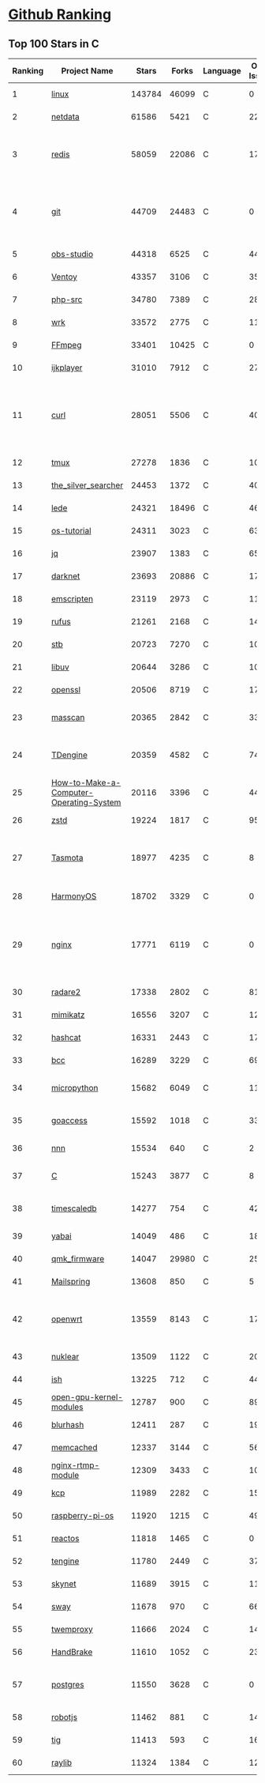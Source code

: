 [Github Ranking](../README.md)
==========

## Top 100 Stars in C

| Ranking | Project Name | Stars | Forks | Language | Open Issues | Description | Last Commit |
| ------- | ------------ | ----- | ----- | -------- | ----------- | ----------- | ----------- |
| 1 | [linux](https://github.com/torvalds/linux) | 143784 | 46099 | C | 0 | Linux kernel source tree | 2023-01-01T22:00:49Z |
| 2 | [netdata](https://github.com/netdata/netdata) | 61586 | 5421 | C | 221 | Real-time performance monitoring, done right! https://www.netdata.cloud | 2023-01-01T22:01:57Z |
| 3 | [redis](https://github.com/redis/redis) | 58059 | 22086 | C | 1771 | Redis is an in-memory database that persists on disk. The data model is key-value, but many different kind of values are supported: Strings, Lists, Sets, Sorted Sets, Hashes, Streams, HyperLogLogs, Bitmaps. | 2023-01-01T21:35:55Z |
| 4 | [git](https://github.com/git/git) | 44709 | 24483 | C | 0 | Git Source Code Mirror - This is a publish-only repository but pull requests can be turned into patches to the mailing list via GitGitGadget (https://gitgitgadget.github.io/). Please follow Documentation/SubmittingPatches procedure for any of your improvements. | 2022-12-31T02:16:56Z |
| 5 | [obs-studio](https://github.com/obsproject/obs-studio) | 44318 | 6525 | C | 448 | OBS Studio - Free and open source software for live streaming and screen recording | 2023-01-02T00:57:46Z |
| 6 | [Ventoy](https://github.com/ventoy/Ventoy) | 43357 | 3106 | C | 352 | A new bootable USB solution. | 2023-01-01T14:56:01Z |
| 7 | [php-src](https://github.com/php/php-src) | 34780 | 7389 | C | 287 | The PHP Interpreter | 2023-01-01T15:39:57Z |
| 8 | [wrk](https://github.com/wg/wrk) | 33572 | 2775 | C | 116 | Modern HTTP benchmarking tool | 2022-09-30T14:22:08Z |
| 9 | [FFmpeg](https://github.com/FFmpeg/FFmpeg) | 33401 | 10425 | C | 0 | Mirror of https://git.ffmpeg.org/ffmpeg.git | 2022-12-31T23:45:07Z |
| 10 | [ijkplayer](https://github.com/bilibili/ijkplayer) | 31010 | 7912 | C | 2734 | Android/iOS video player based on FFmpeg n3.4, with MediaCodec, VideoToolbox support. | 2022-12-23T14:16:42Z |
| 11 | [curl](https://github.com/curl/curl) | 28051 | 5506 | C | 40 | A command line tool and library for transferring data with URL syntax, supporting DICT, FILE, FTP, FTPS, GOPHER, GOPHERS, HTTP, HTTPS, IMAP, IMAPS, LDAP, LDAPS, MQTT, POP3, POP3S, RTMP, RTMPS, RTSP, SCP, SFTP, SMB, SMBS, SMTP, SMTPS, TELNET, TFTP, WS and WSS. libcurl offers a myriad of powerful features | 2023-01-01T23:29:57Z |
| 12 | [tmux](https://github.com/tmux/tmux) | 27278 | 1836 | C | 10 | tmux source code | 2022-12-07T12:30:40Z |
| 13 | [the_silver_searcher](https://github.com/ggreer/the_silver_searcher) | 24453 | 1372 | C | 407 | A code-searching tool similar to ack, but faster. | 2022-12-09T21:56:11Z |
| 14 | [lede](https://github.com/coolsnowwolf/lede) | 24321 | 18496 | C | 460 | Lean's LEDE source | 2023-01-01T08:44:49Z |
| 15 | [os-tutorial](https://github.com/cfenollosa/os-tutorial) | 24311 | 3023 | C | 63 | How to create an OS from scratch | 2022-12-04T15:13:22Z |
| 16 | [jq](https://github.com/stedolan/jq) | 23907 | 1383 | C | 656 | Command-line JSON processor | 2022-11-26T14:15:09Z |
| 17 | [darknet](https://github.com/pjreddie/darknet) | 23693 | 20886 | C | 1775 | Convolutional Neural Networks | 2022-11-04T13:27:54Z |
| 18 | [emscripten](https://github.com/emscripten-core/emscripten) | 23119 | 2973 | C | 1175 | Emscripten: An LLVM-to-WebAssembly Compiler | 2023-01-01T22:53:55Z |
| 19 | [rufus](https://github.com/pbatard/rufus) | 21261 | 2168 | C | 14 | The Reliable USB Formatting Utility | 2022-12-16T14:42:26Z |
| 20 | [stb](https://github.com/nothings/stb) | 20723 | 7270 | C | 104 | stb single-file public domain libraries for C/C++ | 2022-12-28T17:02:04Z |
| 21 | [libuv](https://github.com/libuv/libuv) | 20644 | 3286 | C | 105 | Cross-platform asynchronous I/O | 2022-12-23T11:24:26Z |
| 22 | [openssl](https://github.com/openssl/openssl) | 20506 | 8719 | C | 1784 | TLS/SSL and crypto library | 2023-01-01T21:57:46Z |
| 23 | [masscan](https://github.com/robertdavidgraham/masscan) | 20365 | 2842 | C | 335 | TCP port scanner, spews SYN packets asynchronously, scanning entire Internet in under 5 minutes. | 2022-12-05T07:38:41Z |
| 24 | [TDengine](https://github.com/taosdata/TDengine) | 20359 | 4582 | C | 749 | TDengine is an open source, high-performance, cloud native time-series database optimized for Internet of Things (IoT), Connected Cars, Industrial IoT and DevOps. | 2023-01-02T01:41:24Z |
| 25 | [How-to-Make-a-Computer-Operating-System](https://github.com/SamyPesse/How-to-Make-a-Computer-Operating-System) | 20116 | 3396 | C | 44 | How to Make a Computer Operating System in C++ | 2021-12-16T09:10:55Z |
| 26 | [zstd](https://github.com/facebook/zstd) | 19224 | 1817 | C | 95 | Zstandard - Fast real-time compression algorithm | 2022-12-29T02:18:46Z |
| 27 | [Tasmota](https://github.com/arendst/Tasmota) | 18977 | 4235 | C | 8 | Alternative firmware for ESP8266 with easy configuration using webUI, OTA updates, automation using timers or rules, expandability and entirely local control over MQTT, HTTP, Serial or KNX. Full documentation at | 2023-01-01T14:12:18Z |
| 28 | [HarmonyOS](https://github.com/Awesome-HarmonyOS/HarmonyOS) | 18702 | 3329 | C | 0 | A curated list of awesome things related to HarmonyOS. 华为鸿蒙操作系统。 | 2022-07-07T01:24:35Z |
| 29 | [nginx](https://github.com/nginx/nginx) | 17771 | 6119 | C | 0 | An official read-only mirror of http://hg.nginx.org/nginx/ which is updated hourly. Pull requests on GitHub cannot be accepted and will be automatically closed. The proper way to submit changes to nginx is via the nginx development mailing list, see http://nginx.org/en/docs/contributing_changes.html | 2022-12-23T16:01:46Z |
| 30 | [radare2](https://github.com/radareorg/radare2) | 17338 | 2802 | C | 818 | UNIX-like reverse engineering framework and command-line toolset | 2023-01-02T01:15:53Z |
| 31 | [mimikatz](https://github.com/gentilkiwi/mimikatz) | 16556 | 3207 | C | 122 | A little tool to play with Windows security | 2022-11-29T16:00:30Z |
| 32 | [hashcat](https://github.com/hashcat/hashcat) | 16331 | 2443 | C | 175 | World's fastest and most advanced password recovery utility | 2023-01-01T18:43:55Z |
| 33 | [bcc](https://github.com/iovisor/bcc) | 16289 | 3229 | C | 690 | BCC - Tools for BPF-based Linux IO analysis, networking, monitoring, and more | 2023-01-01T17:29:39Z |
| 34 | [micropython](https://github.com/micropython/micropython) | 15682 | 6049 | C | 1198 | MicroPython - a lean and efficient Python implementation for microcontrollers and constrained systems | 2022-12-31T23:54:53Z |
| 35 | [goaccess](https://github.com/allinurl/goaccess) | 15592 | 1018 | C | 336 | GoAccess is a real-time web log analyzer and interactive viewer that runs in a terminal in *nix systems or through your browser. | 2023-01-01T21:15:32Z |
| 36 | [nnn](https://github.com/jarun/nnn) | 15534 | 640 | C | 2 | n³ The unorthodox terminal file manager | 2023-01-01T16:16:23Z |
| 37 | [C](https://github.com/TheAlgorithms/C) | 15243 | 3877 | C | 8 | Collection of various algorithms in mathematics, machine learning, computer science, physics, etc implemented in C for educational purposes. | 2023-01-02T02:51:52Z |
| 38 | [timescaledb](https://github.com/timescale/timescaledb) | 14277 | 754 | C | 420 | An open-source time-series SQL database optimized for fast ingest and complex queries.  Packaged as a PostgreSQL extension. | 2022-12-28T19:05:59Z |
| 39 | [yabai](https://github.com/koekeishiya/yabai) | 14049 | 486 | C | 188 | A tiling window manager for macOS based on binary space partitioning | 2022-12-28T18:31:42Z |
| 40 | [qmk_firmware](https://github.com/qmk/qmk_firmware) | 14047 | 29980 | C | 259 | Open-source keyboard firmware for Atmel AVR and Arm USB families | 2023-01-01T21:55:10Z |
| 41 | [Mailspring](https://github.com/Foundry376/Mailspring) | 13608 | 850 | C | 5 | :love_letter: A beautiful, fast and fully open source mail client for Mac, Windows and Linux. | 2022-12-29T17:03:39Z |
| 42 | [openwrt](https://github.com/openwrt/openwrt) | 13559 | 8143 | C | 1727 | This repository is a mirror of https://git.openwrt.org/openwrt/openwrt.git It is for reference only and is not active for check-ins.  We will continue to accept Pull Requests here. They will be merged via staging trees then into openwrt.git. | 2023-01-02T02:48:25Z |
| 43 | [nuklear](https://github.com/vurtun/nuklear) | 13509 | 1122 | C | 207 | A single-header ANSI C gui library | 2020-01-03T21:36:41Z |
| 44 | [ish](https://github.com/ish-app/ish) | 13225 | 712 | C | 441 | Linux shell for iOS | 2022-12-28T18:11:36Z |
| 45 | [open-gpu-kernel-modules](https://github.com/NVIDIA/open-gpu-kernel-modules) | 12787 | 900 | C | 89 | NVIDIA Linux open GPU kernel module source | 2022-12-19T12:34:54Z |
| 46 | [blurhash](https://github.com/woltapp/blurhash) | 12411 | 287 | C | 19 | A very compact representation of a placeholder for an image. | 2022-12-01T11:59:47Z |
| 47 | [memcached](https://github.com/memcached/memcached) | 12337 | 3144 | C | 56 | memcached development tree | 2023-01-01T18:59:56Z |
| 48 | [nginx-rtmp-module](https://github.com/arut/nginx-rtmp-module) | 12309 | 3433 | C | 1011 | NGINX-based Media Streaming Server | 2022-06-21T08:56:37Z |
| 49 | [kcp](https://github.com/skywind3000/kcp) | 11989 | 2282 | C | 152 | :zap: KCP - A Fast and Reliable ARQ Protocol | 2022-12-04T05:02:42Z |
| 50 | [raspberry-pi-os](https://github.com/s-matyukevich/raspberry-pi-os) | 11920 | 1215 | C | 49 | Learning operating system development using Linux kernel and Raspberry Pi | 2022-02-16T17:29:18Z |
| 51 | [reactos](https://github.com/reactos/reactos) | 11818 | 1465 | C | 0 | A free Windows-compatible Operating System | 2023-01-02T02:27:39Z |
| 52 | [tengine](https://github.com/alibaba/tengine) | 11780 | 2449 | C | 372 | A distribution of Nginx with some advanced features | 2022-12-31T14:57:39Z |
| 53 | [skynet](https://github.com/cloudwu/skynet) | 11689 | 3915 | C | 11 | A lightweight online game framework | 2022-11-21T11:26:23Z |
| 54 | [sway](https://github.com/swaywm/sway) | 11678 | 970 | C | 664 | i3-compatible Wayland compositor | 2023-01-01T14:50:18Z |
| 55 | [twemproxy](https://github.com/twitter/twemproxy) | 11666 | 2024 | C | 144 | A fast, light-weight proxy for memcached and redis | 2022-12-23T09:06:58Z |
| 56 | [HandBrake](https://github.com/HandBrake/HandBrake) | 11610 | 1052 | C | 235 | HandBrake's main development repository  | 2023-01-01T16:15:56Z |
| 57 | [postgres](https://github.com/postgres/postgres) | 11550 | 3628 | C | 0 | Mirror of the official PostgreSQL GIT repository. Note that this is just a *mirror* - we don't work with pull requests on github. To contribute, please see https://wiki.postgresql.org/wiki/Submitting_a_Patch | 2023-01-01T19:16:21Z |
| 58 | [robotjs](https://github.com/octalmage/robotjs) | 11462 | 881 | C | 140 | Node.js Desktop Automation.  | 2022-12-06T22:17:24Z |
| 59 | [tig](https://github.com/jonas/tig) | 11413 | 593 | C | 161 | Text-mode interface for git | 2023-01-01T11:29:35Z |
| 60 | [raylib](https://github.com/raysan5/raylib) | 11324 | 1384 | C | 12 | A simple and easy-to-use library to enjoy videogames programming | 2023-01-01T18:08:01Z |

